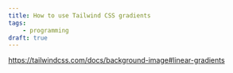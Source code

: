 ```yaml
---
title: How to use Tailwind CSS gradients
tags:
    - programming
draft: true
---
```

https://tailwindcss.com/docs/background-image#linear-gradients
